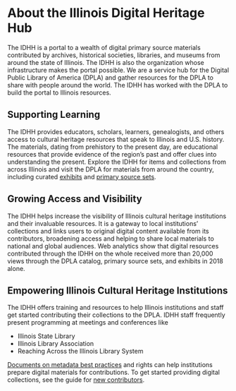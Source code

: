 # About the Illinois Digital Heritage Hub

The IDHH is a portal to a wealth of digital primary source materials contributed by archives, historical societies, libraries, and museums from around the state of Illinois. The IDHH is also the organization whose infrastructure makes the portal possible. We are a service hub for the Digital Public Library of America (DPLA) and gather resources for the DPLA to share with people around the world. The IDHH has worked with the DPLA to build the portal to Illinois resources.

## Supporting Learning

The IDHH provides educators, scholars, learners, genealogists, and others access to cultural heritage resources that speak to Illinois and U.S. history. The materials, dating from prehistory to the present day, are educational resources that provide evidence of the region’s past and offer clues into understanding the present. Explore the IDHH for items and collections from across Illinois and visit the DPLA for materials from around the country, including curated [exhibits](https://dp.la/exhibitions) and [primary source sets](https://dp.la/primary-source-sets).

## Growing Access and Visibility

The IDHH helps increase the visibility of Illinois cultural heritage institutions and their invaluable resources. It is a gateway to local institutions’ collections and links users to original digital content available from its contributors, broadening access and helping to share local materials to national and global audiences. Web analytics show that digital resources contributed through the IDHH on the whole received more than 20,000 views through the DPLA catalog, primary source sets, and exhibits in 2018 alone.

## Empowering Illinois Cultural Heritage Institutions

The IDHH offers training and resources to help Illinois institutions and staff get started contributing their collections to the DPLA. IDHH staff frequently present programming at meetings and conferences like

- Illinois State Library
- Illinois Library Association
- Reaching Across the Illinois Library System

[Documents on metadata best practices](/for-contributors/metadata) and rights can help institutions prepare digital materials for contributions. To get started providing digital collections, see the guide for [new contributors](/for-contributors).
